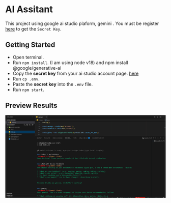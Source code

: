 # AI Assitant

This project using  google ai studio plaform, gemini . You must be register [here](https://aistudio.google.com/) to get the `Secret Key`.

## Getting Started

- Open terminal.
- Run `npm install`. (I am using node v18) and npm install @google/generative-ai
- Copy the **secret key** from your ai studio account page. [here](https://aistudio.google.com/apikey)
- Run `cp .env`.
- Paste the **secret key** into the `.env` file.
- Run `npm start`.

## Preview Results

![preview_results](image.png)
